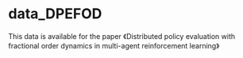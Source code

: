# data_DPEFOD
This data is available for the paper 《Distributed policy evaluation with fractional order dynamics in multi-agent reinforcement learning》
